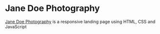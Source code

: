 # Jane Doe Photography

[Jane Doe Photography](https://rjcabrera455.github.io/jane-doe-photography/) is a responsive landing page using HTML, CSS and JavaScript
